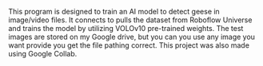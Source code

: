 This program is designed to train an AI model to detect geese in image/video files. It connects to pulls the dataset from Roboflow Universe 
and trains the model by utilizing VOLOv10 pre-trained weights. The test images are stored on my Google drive, but you can you 
use any image you want provide you get the file pathing correct. This project was also made using Google Collab.
